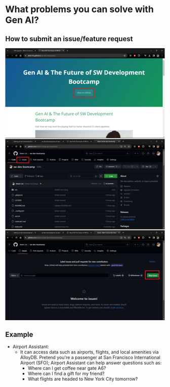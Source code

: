# What problems you can solve with Gen AI?
## How to submit an issue/feature request
![step1](https://github.com/Alwin-Lin/sw-dev-bootcamp/blob/main/res/1.png)
![step2](https://github.com/Alwin-Lin/sw-dev-bootcamp/blob/main/res/step2.png)
![step3](https://github.com/Alwin-Lin/sw-dev-bootcamp/blob/main/res/step3.png)

## Example 
- Airport Assistant:
  - It can access data such as airports, flights, and local amenities via AlloyDB. Pretend you're a passenger at San Francisco International Airport (SFO); Airport Assistant can help answer questions such as:
    - Where can I get coffee near gate A6?
    - Where can I find a gift for my friend?
    - What flights are headed to New York City tomorrow?
